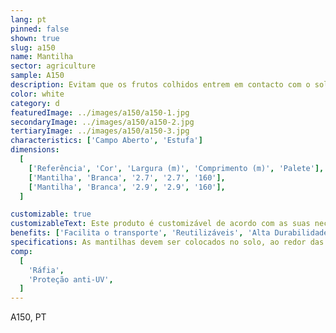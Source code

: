 ```yaml
---
lang: pt
pinned: false
shown: true
slug: a150
name: Mantilha
sector: agriculture
sample: A150
description: Evitam que os frutos colhidos entrem em contacto com o solo, aumentando o indíce de colheita da cultura produzida e, consequentemente, o rendimento final.
color: white
category: d
featuredImage: ../images/a150/a150-1.jpg
secondaryImage: ../images/a150/a150-2.jpg
tertiaryImage: ../images/a150/a150-3.jpg
characteristics: ['Campo Aberto', 'Estufa']
dimensions:
  [
    ['Referência', 'Cor', 'Largura (m)', 'Comprimento (m)', 'Palete'],
    ['Mantilha', 'Branca', '2.7', '2.7', '160'],
    ['Mantilha', 'Branca', '2.9', '2.9', '160'],
  ]

customizable: true
customizableText: Este produto é customizável de acordo com as suas necessidades. Contacte-nos para mais informações.
benefits: ['Facilita o transporte', 'Reutilizáveis', 'Alta Durabilidade e Resistência', 'Produto amigo do ambiente e 100% reciclável']
specifications: As mantilhas devem ser colocados no solo, ao redor das árvores onde será efetuada a colheita, para otimizar todo o processo.
comp:
  [
    'Ráfia',
    'Proteção anti-UV',
  ]
---
```


A150, PT
